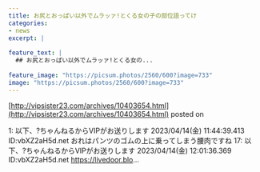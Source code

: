 ```yaml
---
title: お尻とおっぱい以外でムラッァ!とくる女の子の部位語ってけ
categories:
- news
excerpt: |
  
feature_text: |
  ## お尻とおっぱい以外でムラッァ!とくる女の...
  
feature_image: "https://picsum.photos/2560/600?image=733"
image: "https://picsum.photos/2560/600?image=733"
---
```


[http://vipsister23.com/archives/10403654.html](http://vipsister23.com/archives/10403654.html)
posted on 

<!--more-->

1: 以下、?ちゃんねるからVIPがお送りします 2023/04/14(金) 11:44:39.413 ID:vbXZ2aH5d.net おれはパンツのゴムの上に乗ってしまう腰肉ですね 17: 以下、?ちゃんねるからVIPがお送りします 2023/04/14(金) 12:01:36.369 ID:vbXZ2aH5d.net https://livedoor.blo...
